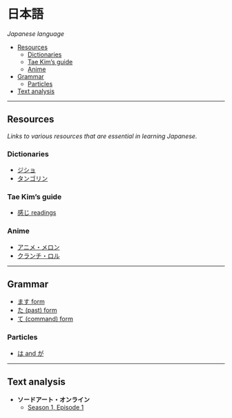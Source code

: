 # 日本語

*Japanese language*

- [Resources](#resources)
  - [Dictionaries](#dictionaries)
  - [Tae Kim’s guide](#tae-kims-guide)
  - [Anime](#anime)
- [Grammar](#grammar)
  - [Particles](#particles)
- [Text analysis](#text-analysis)

---

## Resources

*Links to various resources that are essential in learning Japanese.*

### Dictionaries

- [ジショ](https://jisho.org/)
- [タンゴリン](https://tangorin.com/)

### Tae Kim’s guide

- [感じ readings](http://www.guidetojapanese.org/learn/complete/kanji#Kanji_Readings)

### Anime

- [アニメ・メロン](https://animelon.com/)
- [クランチ・ロル](https://www.crunchyroll.com/)

---

## Grammar

- [ます form](grammar/ます.md)
- [た (past) form](grammar/た.md)
- [て (command) form](grammar/て.md)

### Particles

- [は and が](grammar/は-and-が.md)

---

## Text analysis

- **ソードアート・オンライン**
  - [Season 1, Episode 1](text-analysis/ソードアート・オンライン-season-1-episode-1.md)
